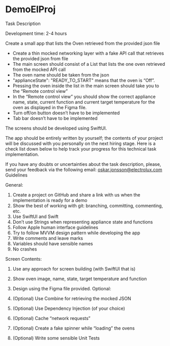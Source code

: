 # DemoElProj

Task Description
 
Development time: 2-4 hours
 
Create a small app that lists the Oven retrieved from the provided json file
 
- Create a thin mocked networking layer with a fake API call that retrieves the provided json from file
- The main screen should consist of a List that lists the one oven retrieved from the mocked API call
- The oven name should be taken from the json
- "applianceState": "READY_TO_START" means that the oven is “Off”.
- Pressing the oven inside the list in the main screen should take you to the “Remote control view”
- In the “Remote control view” you should show the correct appliance name, state, current function and current target temperature for the oven as displayed in the Figma file.
- Turn off/on button doesn’t have to be implemented
- Tab bar doesn’t have to be implemented
 
The screens should be developed using SwiftUI.

The app should be entirely written by yourself; the contents of your project will be discussed with you personally on the next hiring stage. Here is a check list down below to help track your progress for this technical task implementation.
 
If you have any doubts or uncertainties about the task description, please, send your feedback via the following email: oskar.jonsson@electrolux.com
Guidelines
 
General:

1. Create a project on GitHub and share a link with us when the implementation is ready for a demo
2. Show the best of working with git: branching, committing, commenting, etc.
3. Use SwiftUI and Swift
4. Don’t use Strings when representing appliance state and functions
5. Follow Apple human interface guidelines
6. Try to follow MVVM design pattern while developing the app
7. Write comments and leave marks
8. Variables should have sensible names
9. No crashes
 
Screen Contents:

1. Use any approach for screen building (with SwiftUI that is)
2. Show oven image, name, state, target temperature and function
3. Design using the Figma file provided.
Optional:

1. (Optional) Use Combine for retrieving the mocked JSON
2. (Optional) Use Dependency Injection (of your choice)
3. (Optional) Cache “network requests”
4. (Optional) Create a fake spinner while “loading” the ovens
5. (Optional) Write some sensible Unit Tests
 
